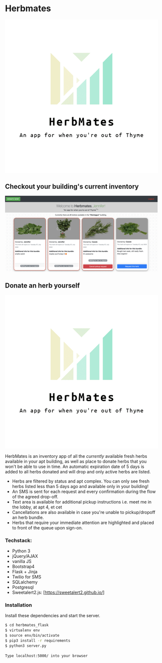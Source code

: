 # Herbmates

![image info](./static/img/logo.png)


## Checkout your building's current inventory

![image info](./static/img/main.png)

## Donate an herb yourself

![image info](./static/img/logo.png)


HerbMates is an inventory app of all the *currently* available fresh herbs available in your apt building, as well as place to donate herbs that you won't be able to use in time. An automatic expiration date of 5 days is added to all herbs donated and will drop and only active herbs are listed. 
  - Herbs are filtered by status and apt complex. You can only see fresh herbs listed less than 5 days ago and available only in your building! 
  - An SMS is sent for each request and every confirmation during the flow of the agreed drop-off. 
  - Text area is available for additional pickup instructions i.e. meet me in the lobby, at apt 4, et cet
  - Cancellations are also available in case you're unable to pickup/dropoff an herb bundle. 
  - Herbs that require your immediate attention are highlighted and placed to front of the queue upon sign-on. 


### Techstack:
* Python 3 
* jQuery/AJAX
* vanilla JS
* Bootstrap4
* Flask + Jinja 
* Twilio for SMS
* SQLalchemy
* Postgresql
* Sweetalert2.js: [https://sweetalert2.github.io/]


### Installation
Install these dependencies and start the server. 

```sh
$ cd herbmates_flask
$ virtualenv env
$ source env/bin/activate 
$ pip3 install -r requirements
$ python3 server.py

Type localhost:5000/ into your browser
```

